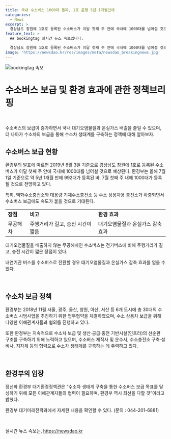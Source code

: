 ```yaml
---
title: 국내 수소버스 1000대 돌파, 1호 운행 5년 1개월만에
categories:
  - News
excerpt: >
  경상남도 창원에 1호로 등록된 수소버스가 이달 첫째 주 안에 국내에 1000대를 넘어설 것으로 보입니다. 올해 7월 1일 기준으로 992대가 등록된 바, 수소충전소가 확충되며 수소버스 보급 속도가 붙을 것으로 기대됩니다. 수소버스는 대기오염물질을 배출하지 않으며, 내연기관 버스에 비해 대기오염물질과 온실가스를 줄일 수 있어 대중에게 긍정적인 환경적 효과를 기대할 수 있습니다. 환경부는 수소차 생태계 구축을 통해 수소버스 보급 목표를 달성하기 위해 노력하고 있습니다.
feature_text: >
  ## bookingtag 실시간 뉴스 속보입니다.

  경상남도 창원에 1호로 등록된 수소버스가 이달 첫째 주 안에 국내에 1000대를 넘어설 것으로 보입니다. 올해 7월 1일 기준으로 992대가 등록된 바, 수소충전소가 확충되며 수소버스 보급 속도가 붙을 것으로 기대됩니다. 수소버스는 대기오염물질을 배출하지 않으며, 내연기관 버스에 비해 대기오염물질과 온실가스를 줄일 수 있어 대중에게 긍정적인 환경적 효과를 기대할 수 있습니다. 환경부는 수소차 생태계 구축을 통해 수소버스 보급 목표를 달성하기 위해 노력하고 있습니다.
image: 'https://newsdao.kr/res/images/meta/newsdao_breakingnews.jpg'
---
```


<p><img src="https://newsdao.kr/res/images/meta/newsdao_breakingnews.jpg" alt="bookingtag 속보" /></p>

<h1>수소버스 보급 및 환경 효과에 관한 정책브리핑</h1>

<p data-ke-size="size16">&nbsp;</p>

<p>수소버스의 보급이 증가하면서 국내 대기오염물질과 온실가스 배출을 줄일 수 있으며, 더 나아가 수소차의 보급을 통해 수소차 생태계를 구축하는 정책에 대해 알아보자.</p>

<h2 data-ke-size="size26">수소버스 보급 현황</h2>

<p>환경부의 발표에 따르면 2019년 6월 3일 기준으로 경상남도 창원에 1호로 등록된 수소버스가 이달 첫째 주 안에 국내에 1000대를 넘어설 것으로 예상된다. 환경부는 올해 7월 1일 기준으로 약 5년 1개월 만에 992대가 등록된 바, 7월 첫째 주 내에 1000대가 등록될 것으로 전망하고 있다.</p>

<p>특히, 액화수소충전소와 대용량 기체수소충전소 등 수소 상용차용 충전소가 확충되면서 수소버스 보급에도 속도가 붙을 것으로 기대된다.</p>

<table>
    <tr>
        <td><b>장점</b></td>
        <td><b>비고</b></td>
        <td><b>환경 효과</b></td>
    </tr>
    <tr>
        <td>무공해차</td>
        <td>주행거리가 길고, 충전 시간이 짧음</td>
        <td>대기오염물질과 온실가스 감축 효과</td>
    </tr>
</table>

<p>대기오염물질을 배출하지 않는 무공해차인 수소버스는 전기버스에 비해 주행거리가 길고, 충전 시간이 짧은 장점이 있다.</p>

<p>내연기관 버스를 수소버스로 전환할 경우 대기오염물질과 온실가스 감축 효과를 얻을 수 있다.</p>

<p data-ke-size="size16">&nbsp;</p>

<h2 data-ke-size="size26">수소차 보급 정책</h2>

<p>환경부는 2018년 11월 서울, 광주, 울산, 창원, 아산, 서산 등 6개 도시에 총 30대의 수소버스 시범사업을 추진하기 위한 업무협약을 체결하였으며, 수소 상용차 보급을 위해 다양한 이해관계자들과 협의를 진행하고 있다.</p>

<p>또한 환경부는 지속적으로 수소차 보급 및 생산·공급·충전 기반시설(인프라)의 선순환 구조를 구축하기 위해 노력하고 있으며, 수소버스 제작사 및 운수사, 수소충전소 구축·설비사, 지자체 등의 협력으로 수소차 생태계를 구축하는 데 주력하고 있다.</p>

<p data-ke-size="size16">&nbsp;</p>

<h2 data-ke-size="size26">환경부의 입장</h2>

<p>정선화 환경부 대기환경정책관은 “수소차 생태계 구축을 통한 수소버스 보급 목표를 달성하기 위해 모든 이해관계자들의 협력이 필요하며, 환경부 역시 최선을 다할 것”이라고 밝혔다.</p>

<p>환경부 대기미래전략과에서 자세한 내용을 확인할 수 있다. (문의 : 044-201-6881)</p>

<p data-ke-size="size16">&nbsp;</p>
실시간 뉴스 속보는, <a href="https://newsdao.kr" rel="dofollow">https://newsdao.kr</a>


